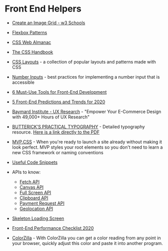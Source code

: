 # Front End Helpers

* [Create an Image Grid - w3 Schools](https://www.w3schools.com/howto/howto_js_image_grid.asp)

* [Flexbox Patterns](https://www.flexboxpatterns.com)

* [CSS Web Almanac](https://almanac.httparchive.org/en/2019/css?utm_source=CSS-Weekly&utm_campaign=Issue-387&utm_medium=email#introduction)

* [The CSS Handbook](https://www.freecodecamp.org/news/the-css-handbook-a-handy-guide-to-css-for-developers-b56695917d11/)

* [CSS Layouts](https://csslayout.io/) - a collection of popular layouts and patterns made with CSS

* [Number Inputs](https://technology.blog.gov.uk/2020/02/24/why-the-gov-uk-design-system-team-changed-the-input-type-for-numbers/) - best practices for implementing a number input that is accessible

* [6 Must-Use Tools for Front-End Development](https://medium.com/better-programming/6-must-use-tools-for-front-end-development-643f50c9161)

* [5 Front-End Predictions and Trends for 2020](https://medium.com/better-programming/5-front-end-predictions-and-trends-for-2020-afc949e0eba2)

* [Baymard Institute - UX Research](https://baymard.com) - "Empower Your E-Commerce Design with 49,000+ Hours of UX Research"

* [BUTTERICK’S PRACTICAL TYPOGRAPHY](https://practicaltypography.com/) - Detailed typography resource. [Here is a link directly to the PDF](https://toc.cryptobook.us/book.pdf)

* [MVP.CSS](https://andybrewer.github.io/mvp/) - When you're ready to launch a site already without making it look perfect. MVP styles your root elements so you don't need to learn a new CSS framework or naming conventions

* [Useful Code Snippets](https://www.30secondsofcode.org)

* APIs to know:
  * [Fetch API](https://developer.mozilla.org/en-US/docs/Web/API/Fetch_API)
  * [Canvas API](https://www.w3schools.com/tags/ref_canvas.asp)
  * [Full Screen API](https://developer.mozilla.org/en-US/docs/Web/API/Fullscreen_API)
  * [Clipboard API](https://developer.mozilla.org/en-US/docs/Web/API/Clipboard_API)
  * [Payment Request API](https://developer.mozilla.org/en-US/docs/Web/API/Payment_Request_API)
  * [Geolocation API](https://developer.mozilla.org/en-US/docs/Web/API/Geolocation_API)

* [Skeleton Loading Screen](https://medium.com/better-programming/the-what-why-and-how-of-using-a-skeleton-loading-screen-e68809d7f702)

* [Front-End Performance Checklist 2020](https://www.smashingmagazine.com/2020/01/front-end-performance-checklist-2020-pdf-pages/)

* [ColorZilla](https://chrome.google.com/webstore/detail/colorzilla/bhlhnicpbhignbdhedgjhgdocnmhomnp?hl=en) - With ColorZilla you can get a color reading from any point in your browser, quickly adjust this color and paste it into another program.
